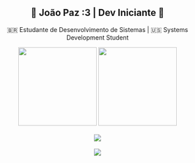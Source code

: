 <div align="center">

## 👾 João Paz :3 | Dev Iniciante 👾
🇧🇷 Estudante de Desenvolvimento de Sistemas | 🇺🇸 Systems Development Student  
</div>


<div align="center">
  <img height="180em" src="https://github-readme-stats.vercel.app/api?username=jvpazn&show_icons=true&theme=aura&border_color=6A0DAD&ring_color=FF69B4"/>
  <img height="180em" src="https://github-readme-stats.vercel.app/api/top-langs/?username=jvpazn&layout=compact&langs_count=6&theme=aura&border_color=6A0DAD&ring_color=FF69B4"/>
</div>

<br>

<div align="center">
  <img src="https://skillicons.dev/icons?i=html,css,js,python,java" />
</div>

<div align="center">
  <br>
  <img src="https://github-profile-trophy.vercel.app/?username=jvpazn&theme=aura&row=1&column=7"/>
</div>

<!--
**jvpazn/jvpazn** is a ✨ _special_ ✨ repository because its `README.md` (this file) appears on your GitHub profile.

Here are some ideas to get you started:

- 🔭 I’m currently working on ...
- 🌱 I’m currently learning ...
- 👯 I’m looking to collaborate on ...
- 🤔 I’m looking for help with ...
- 💬 Ask me about ...
- 📫 How to reach me: ...
- 😄 Pronouns: ...
- ⚡ Fun fact: ...
-->

